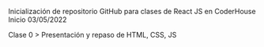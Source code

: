 Inicialización de repositorio GitHub para clases de React JS en CoderHouse
Inicio 03/05/2022

Clase 0 > Presentación y repaso de HTML, CSS, JS